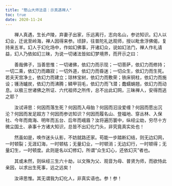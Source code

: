 ```yaml
---
title: "憨山大师法语：示真遇禅人"
toc: true
date: 2020-11-24
---
```


　　禅人真遇，生长卢陵，弃妻子出家，乐远离行，志向名山，参访知识。幻人以幻业，迁讹至岭海，禅人因得来参。顷辞，往普陀礼达观师，授以毗舍浮佛偈，复持来五羊。幻人于幻化场中，作如幻佛事，开诸幻众，说如幻法门，禅人作礼请益，幻人乃依如幻三昧，为说一切诸法皆如幻梦境界，而开示之曰：

　　善哉佛子，当善思惟：一切诸佛，依幻力而示现；一切菩萨，依幻力而修持；一切二乘，依幻力而趣寂；一切外道，依幻力而昏迷；一切众生，依幻力而生死。若夫天宫净土，依幻力而建立；琼林宝树，依幻力而敷荣；铁床铜柱，依幻力而施设；镬汤罏炭，依幻力而沸腾；鳞甲羽毛，依幻力而飞潜；蠢蠕蛸翘，依幻力而动息。以极三世诸佛之所证、六代祖师之所传，总不出此幻网，三昧禅人，安得而逃之耶？

　　汝试谛思：何因而落生死？何因而入母胎？何因而汩没爱缠？何因而愿出沉沦？何因而发足超方？何因而参访知识？何因而履名山、登福地、穿丛林、入保社、今年而南海、明年而五台、后年而峨眉？汝将遍历寰中，纵经尘劫，穷尽十方微尘国土、承事十方诸大知识，总皆不出幻化门头，非究竟真实处也！

　　然虽如是，唤作迷头认影，不妨就路还家。苟能一步踏断幻结，则无边幻网，一时顿裂；无涯幻海，一时顿枯；无量幻业，一时顿消；无边幻行，一时顿得；无量幻生，一时顿度。此则是名以幻修幻，所谓“众生幻心，还依幻灭”者也。

　　其或未然，则纵经三生六十劫，以文殊为父、观音为母、普贤为师，而欲恃此亲因，以求出生死事，远之远矣！

　　汝谛思惟。其无谓我为幻化人，非真实语也。参！参！
